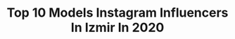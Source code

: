 ---
title: Top 10 Models Instagram Influencers In Izmir In 2020
description: >-
  Find top models Instagram influencers in Izmir in 2020. Most popular hashtags: #model #izmir #istanbul #ankara.
platform: Instagram
profiles:
  - username: "lisanelcosplay"
    fullname: >-
      👩🏻‍🦳 Melis
    location: "Turkey"
    followers: 7328
    engagement: 1117
    commentsToLikes: 0.028991
    avatar: "https://scontent-amt2-1.cdninstagram.com/v/t51.2885-19/s320x320/67803296_375322143176798_4261525443682762752_n.jpg?_nc_ht=scontent-amt2-1.cdninstagram.com&_nc_ohc=Uh70e-sLaW0AX8n4Mh9&oh=6980e34cc0461b766492dfbb928b93e8&oe=5EBB7971"
    verified: false
    hashtags: "#fire, #albedocosplay, #kdalol, #leaugeoflegends"
  - username: "dorukseymen"
    fullname: >-
      Doruk Seymen
    location: "Turkey"
    followers: 34123
    engagement: 262
    commentsToLikes: 0.052762
    avatar: "https://scontent-lhr8-1.cdninstagram.com/v/t51.2885-19/s320x320/91222383_510869236522356_1437822873082265600_n.jpg?_nc_ht=scontent-lhr8-1.cdninstagram.com&_nc_ohc=nugCUez0B-0AX9Ru0b7&oh=733bd4a33037a2768a07107aa2285d95&oe=5EB99CE7"
    verified: false
    hashtags: "#portraitvision, #djironinsc, #nature, #merveterzioglu"
  - username: "meralkaftanci"
    fullname: >-
      MERAL KAFTANCI
    location: "Turkey"
    followers: 8981
    engagement: 496
    commentsToLikes: 0.013809
    avatar: "https://scontent-ams4-1.cdninstagram.com/v/t51.2885-19/s320x320/78937022_497877094173211_1455949829799673856_n.jpg?_nc_ht=scontent-ams4-1.cdninstagram.com&_nc_ohc=wBDDvdJodw0AX9sKXeY&oh=8cb228322a8e169ef5b977e06d431fc7&oe=5EB90785"
    verified: false
    hashtags: "#caygkg, #cmgzldir, #instgkg, #pzsrdg"
  - username: "dumanlovel"
    fullname: >-
      Dumanlovel
    location: "Turkey"
    followers: 18860
    engagement: 1026
    commentsToLikes: 0.019830
    avatar: "https://scontent-ams4-1.cdninstagram.com/v/t51.2885-19/s320x320/23967307_1430052573787695_3933153757721788416_n.jpg?_nc_ht=scontent-ams4-1.cdninstagram.com&_nc_ohc=CNM8HDDhwVMAX9lJosu&oh=1ad6ed97243cb385f9a42b95b7741fa5&oe=5EBC265D"
    verified: false
    hashtags: "#oyledertli, #ne, #model, #adamlar"
  - username: "evetliva"
    fullname: >-
      Liva
    location: "Turkey"
    followers: 34546
    engagement: 331
    commentsToLikes: 0.080831
    avatar: "https://scontent-lhr8-1.cdninstagram.com/v/t51.2885-19/s320x320/90180021_785941758563354_9094400327938998272_n.jpg?_nc_ht=scontent-lhr8-1.cdninstagram.com&_nc_ohc=FZOZhGeD2ZkAX_T5XbX&oh=152c9282317861282e3292cf5174b103&oe=5EB940D5"
    verified: false
    hashtags: "#model, #modelinglife, #streetstyle, #nikewomen"
  - username: "sudesudemirelofficial"
    fullname: >-
      sudesu demirel
    location: "Turkey"
    followers: 31407
    engagement: 225
    commentsToLikes: 0.093966
    avatar: "https://scontent-lhr8-1.cdninstagram.com/v/t51.2885-19/s320x320/84630641_2546993135628308_4538789174894919680_n.jpg?_nc_ht=scontent-lhr8-1.cdninstagram.com&_nc_ohc=6mIwFbU54IwAX-uiZcn&oh=ec3a84718cc19b62bca2d9b1ffe94ed1&oe=5EBB7224"
    verified: false
    hashtags: "#holanda, #photo, #specialdesings, #modac"
  - username: "nurayalpaslanofficial"
    fullname: >-
      ✌️NURAY ALPASLAN OFFICIAL
    location: "Turkey"
    followers: 8695
    engagement: 455
    commentsToLikes: 0.024948
    avatar: "https://scontent-lhr8-1.cdninstagram.com/v/t51.2885-19/s320x320/75379828_424660058476476_1991773366779904000_n.jpg?_nc_ht=scontent-lhr8-1.cdninstagram.com&_nc_ohc=iqEegffzkjYAX-frBQT&oh=35d35398088b9bec9fafc934107e3b5d&oe=5EB2FBFE"
    verified: false
    hashtags: "#staytunedformore, #girls, #ultra, #pati"
  - username: "selenselen22"
    fullname: >-
      SELEN AYDIN
    location: "Turkey"
    followers: 25277
    engagement: 544
    commentsToLikes: 0.022646
    avatar: "https://scontent-ams4-1.cdninstagram.com/v/t51.2885-19/s320x320/41575305_270505590462152_7383766668427657216_n.jpg?_nc_ht=scontent-ams4-1.cdninstagram.com&_nc_ohc=OvGv0UbC2_EAX_LJudt&oh=b8381d277794e300efdbae72f76d1934&oe=5EB8FD3E"
    verified: false
    hashtags: "#photography, #sahil, #cumhuriyetkad, #maltepe"
  - username: "furkan.erdogannn"
    fullname: >-
      Furkan Erdoğan
    location: "Turkey"
    followers: 110943
    engagement: 502
    commentsToLikes: 0.199075
    avatar: "https://scontent-lhr8-1.cdninstagram.com/v/t51.2885-19/s320x320/67924631_518328842351577_3540688730069139456_n.jpg?_nc_ht=scontent-lhr8-1.cdninstagram.com&_nc_ohc=AlttdjUKoKwAX_7d_Ew&oh=7736b5bfe9197d41fd1570ce8b006929&oe=5EBBAE42"
    verified: false
    hashtags: "#almanya, #hareketli, #karantina, #bursa"
  - username: "naturel_turkey"
    fullname: >-
      naturel_turkey ↕🇹🇷
    location: "Turkey"
    followers: 14565
    engagement: 1044
    commentsToLikes: 0.149061
    avatar: "https://scontent-ams4-1.cdninstagram.com/v/t51.2885-19/s320x320/45708786_1965439220201581_1769325624561762304_n.jpg?_nc_ht=scontent-ams4-1.cdninstagram.com&_nc_ohc=NT8WZpPmE94AX_pB1Sf&oh=5ada067220641d8b3bd85195f5b0fdc0&oe=5EB933F6"
    verified: false
    hashtags: "#insta, #religion, #trees, #skylovers"
---